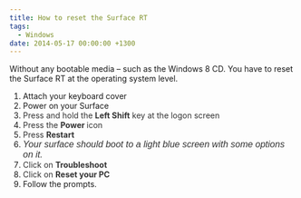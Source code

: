 ```yaml
---
title: How to reset the Surface RT
tags:
  - Windows
date: 2014-05-17 00:00:00 +1300
---
```

Without any bootable media &#8211; such as the Windows 8 CD. You have to reset the Surface RT at the operating system level.

  1. Attach your keyboard cover
  2. Power on your Surface
  3. <span style="color: #333333">Press and hold the </span><b style="color: #333333">Left Shift</b><span style="color: #333333"> key at the logon screen</span>
  4. <span style="color: #333333">Press the </span><b style="color: #333333">Power </b><span style="color: #333333">icon</span>
  5. <span style="color: #333333">Press </span><b style="color: #333333">Restart</b>
  6. <em style="font-family: sans-serif;font-size: medium"><span style="color: #333333">Your surface should boot to a light blue screen with some options on it.</span></em>
  7. <span style="color: #333333">Click on </span><b style="color: #333333">Troubleshoot</b>
  8. <span style="color: #333333">Click on </span><b style="color: #333333">Reset your PC</b>
  9. Follow the prompts.
